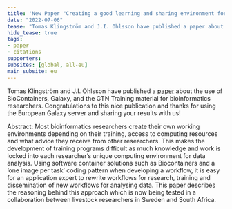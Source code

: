 ```yaml
---
title: 'New Paper "Creating a good learning and sharing environment for bioinformatics"'
date: "2022-07-06"
tease: "Tomas Klingström and J.I. Ohlsson have published a paper about the use of BioContainers, Galaxy, and the GTN for bioinformatics researchers."
hide_tease: true
tags:
- paper
- citations
supporters:
subsites: [global, all-eu]
main_subsite: eu
---
```


Tomas Klingström and J.I. Ohlsson have published a [paper](https://www.wageningenacademic.com/pb-assets/wagen/WCGALP2022/39_007.pdf) about the use of BioContainers, Galaxy, and the GTN Training material for bioinformatics researchers. Congratulations to this nice publication and thanks for using the European Galaxy server and sharing your results with us!

Abstract: 
Most bioinformatics researchers create their own working environments depending on their
training, access to computing resources and what advice they receive from other researchers.
This makes the development of training programs difficult as much knowledge and work is
locked into each researcher’s unique computing environment for data analysis.
Using software container solutions such as Biocontainers and a ‘one image per task’ coding
pattern when developing a workflow, it is easy for an application expert to rewrite workflows
for research, training and dissemination of new workflows for analysing data. This paper
describes the reasoning behind this approach which is now being tested in a collaboration
between livestock researchers in Sweden and South Africa.
